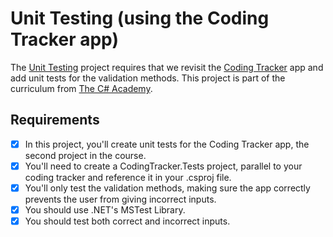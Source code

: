 # Unit Testing (using the Coding Tracker app)

The [Unit Testing](https://www.thecsharpacademy.com/project/21/unit-testing) project requires that we revisit the [Coding Tracker](https://www.thecsharpacademy.com/project/13/coding-tracker) app and add unit tests for the validation methods. This project is part of the curriculum from [The C# Academy](https://www.thecsharpacademy.com/).

## Requirements

- [x] In this project, you'll create unit tests for the Coding Tracker app, the second project in the course.
- [x] You'll need to create a CodingTracker.Tests project, parallel to your coding tracker and reference it in your .csproj file.
- [x] You'll only test the validation methods, making sure the app correctly prevents the user from giving incorrect inputs.
- [x] You should use .NET's MSTest Library.
- [x] You should test both correct and incorrect inputs.